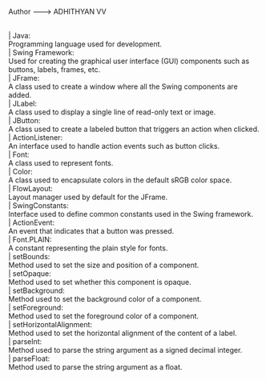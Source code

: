 Author --->  ADHITHYAN VV<br>

<br>| Java:<br>
      Programming language used for development.
<br>| Swing Framework:<br>
      Used for creating the graphical user interface (GUI) components such as buttons, labels, frames, etc.
<br>| JFrame:<br>
      A class used to create a window where all the Swing components are added.
<br>| JLabel:<br>
      A class used to display a single line of read-only text or image.
<br>| JButton:<br>
      A class used to create a labeled button that triggers an action when clicked.
<br>| ActionListener:<br>
      An interface used to handle action events such as button clicks.
<br>| Font:<br>
      A class used to represent fonts.
<br>| Color:<br>
      A class used to encapsulate colors in the default sRGB color space.
<br>| FlowLayout:<br>
      Layout manager used by default for the JFrame.
<br>| SwingConstants:<br>
      Interface used to define common constants used in the Swing framework.
<br>| ActionEvent:<br>
      An event that indicates that a button was pressed.
<br>| Font.PLAIN:<br>
      A constant representing the plain style for fonts.
<br>| setBounds:<br>
      Method used to set the size and position of a component.
<br>| setOpaque:<br>
      Method used to set whether this component is opaque.
<br>| setBackground:<br>
      Method used to set the background color of a component.
<br>| setForeground:<br>
      Method used to set the foreground color of a component.
<br>| setHorizontalAlignment:<br>
      Method used to set the horizontal alignment of the content of a label.
<br>| parseInt:<br>
      Method used to parse the string argument as a signed decimal integer.
<br>| parseFloat:<br>
      Method used to parse the string argument as a float.

